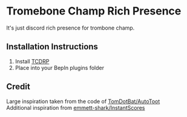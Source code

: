 # Tromebone Champ Rich Presence

It's just discord rich presence for trombone champ.

## Installation Instructions

1. Install [TCDRP](https://github.com/clydejallorina/TCDRP)
1. Place into your BepIn plugins folder

## Credit

Large inspiration taken from the code of [TomDotBat/AutoToot](https://github.com/TomDotBat/AutoToot/)  
Additional inspiration from [emmett-shark/InstantScores](https://github.com/emmett-shark/InstantScores)
